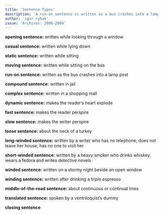 ```yaml
---
title: 'Sentence Types'
description: 'A run-on sentence is written as a bus crashes into a lamppost; a compound sentence is written in jail. This playful, poetic glossary deconstructs the building blocks of language, revealing the life behind the words.'
author: 'igor-rybak'
issue: 'Archives: 2008-2009'
---
```


**opening sentence:** written while looking through a window

**casual sentence:** written while lying down

**static sentence:** written while sitting

**moving sentence:** written while sitting on the bus

**run-on sentence:** written as the bus crashes into a lamp post

**compound sentence:** written in jail

**complex sentence:** written in a shopping mall

**dynamic sentence:** makes the reader’s heart explode

**fast sentence:** makes the reader perspire

**slow sentence:** makes the writer perspire

**loose sentence:** about the neck of a turkey

**long-winded sentence:** written by a writer who has no telephone, does not leave her house, has no one to visit her

**short-winded sentence:** written by a heavy smoker who drinks whiskey, wears a fedora and writes detective novels

**winded sentence:** written on a stormy night beside an open window

**winding sentence:** written after drinking a triple espresso

**middle-of-the-road sentence:** about continuous or continual lines

**translated sentence:** spoken by a ventriloquist’s dummy

**closing sentence**